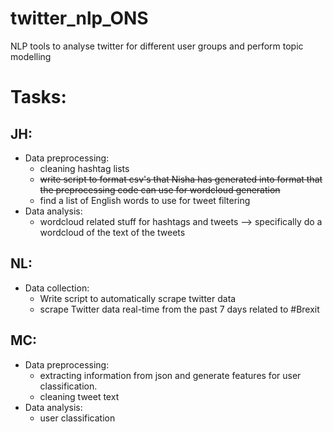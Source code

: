 # twitter_nlp_ONS
NLP tools to analyse twitter for different user groups and perform topic modelling 

# Tasks:

## JH:
- Data preprocessing:
  - cleaning hashtag lists
  - ~~write script to format csv's that Nisha has generated into format that the preprocessing code can use for wordcloud generation~~
  - find a list of English words to use for tweet filtering
- Data analysis: 
  - wordcloud related stuff for hashtags and tweets --> specifically do a wordcloud of the text of the tweets
 

## NL:
- Data collection: 
  - Write script to automatically scrape twitter data
  - scrape Twitter data real-time from the past 7 days related to #Brexit
  
## MC:
- Data preprocessing:
  - extracting information from json and generate features for user classification. 
  - cleaning tweet text
- Data analysis:
  - user classification 
